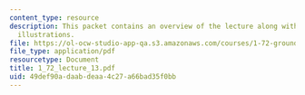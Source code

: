 ```yaml
---
content_type: resource
description: This packet contains an overview of the lecture along with diagrams and
  illustrations.
file: https://ol-ocw-studio-app-qa.s3.amazonaws.com/courses/1-72-groundwater-hydrology-fall-2005/49def90adaabdeaa4c27a66bad35f0bb_1_72_lecture_13.pdf
file_type: application/pdf
resourcetype: Document
title: 1_72_lecture_13.pdf
uid: 49def90a-daab-deaa-4c27-a66bad35f0bb
---
```

